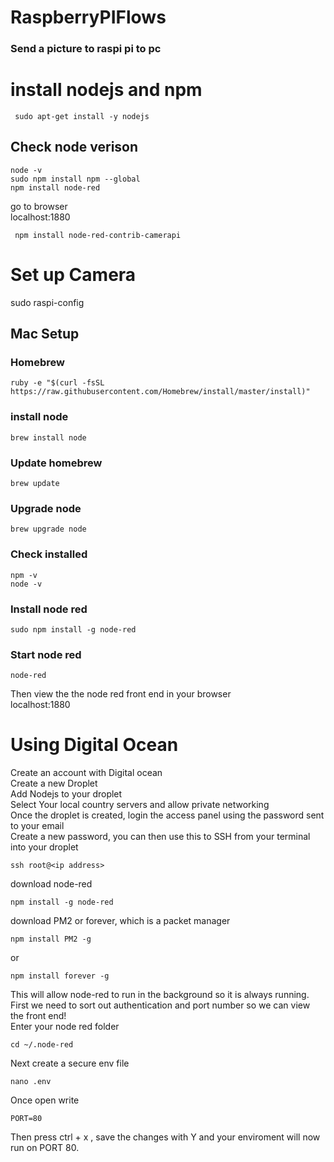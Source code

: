 # RaspberryPIFlows
### Send a picture to raspi pi to pc

# install nodejs and npm
```
 sudo apt-get install -y nodejs
```
## Check node verison
``` 
node -v
sudo npm install npm --global
npm install node-red
```
go to browser<br/>
localhost:1880<br/>
```
 npm install node-red-contrib-camerapi
```
# Set up Camera
sudo raspi-config



## Mac Setup
### Homebrew
```
ruby -e "$(curl -fsSL https://raw.githubusercontent.com/Homebrew/install/master/install)"
```
### install node
```
brew install node
```
###  Update homebrew
```
brew update
```
### Upgrade node
```
brew upgrade node
```
### Check installed
```
npm -v
node -v
```
### Install node red
```
sudo npm install -g node-red
```
### Start node red
```
node-red
```
Then view the the node red front end in your browser <br/>
localhost:1880

# Using Digital Ocean

Create an account with Digital ocean<br>
Create a new Droplet <br>
Add Nodejs to your droplet <br>
Select Your local country servers and allow private networking<br>
Once the droplet is created, login the access panel using the password sent to your email<br>
Create a new password, you can then use this to SSH from your terminal into your droplet<br>
```
ssh root@<ip address>
```
download node-red <br>
```
npm install -g node-red 
```
download PM2 or forever, which is a packet manager
```
npm install PM2 -g 
```
or
```
npm install forever -g 
``` 
This will allow node-red to run in the background so it is always running. <br>
First we need to sort out authentication and port number so we can view the front end! <br>
Enter your node red folder
``` 
cd ~/.node-red
```
Next create a secure env file
```
nano .env
```
Once open write 
```
PORT=80
```
Then press ctrl + x , save the changes with Y and your enviroment will now run on PORT 80.

